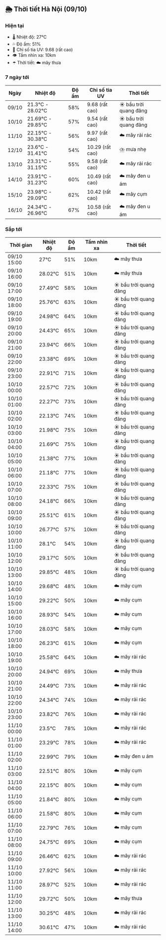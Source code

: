 ## 🌦️ Thời tiết Hà Nội (09/10)

### Hiện tại

- 🌡️ Nhiệt độ: 27℃
- 💦 Độ ẩm: 51%
- 🌟 Chỉ số tia UV: 9.68 (rất cao)
- 👁️ Tầm nhìn xa: 10km
- ☂️ Thời tiết: ☁️ mây thưa

### 7 ngày tới

| Ngày | Nhiệt độ | Độ ẩm | Chỉ số tia UV | Thời tiết |
| --- | --- | --- | --- | --- |
| 09/10 | 21.3℃ - 28.02℃ | 58% | 9.68 (rất cao) | ☀️ bầu trời quang đãng |
| 10/10 | 21.69℃ - 29.85℃ | 57% | 9.54 (rất cao) | ☀️ bầu trời quang đãng |
| 11/10 | 22.15℃ - 30.38℃ | 56% | 9.97 (rất cao) | ☁️ mây rải rác |
| 12/10 | 23.6℃ - 31.41℃ | 54% | 10.29 (rất cao) | ⛈️ mưa nhẹ |
| 13/10 | 23.31℃ - 31.15℃ | 55% | 9.58 (rất cao) | ☁️ mây rải rác |
| 14/10 | 23.91℃ - 31.23℃ | 60% | 10.49 (rất cao) | ☁️ mây đen u ám |
| 15/10 | 23.98℃ - 29.09℃ | 62% | 10.42 (rất cao) | ☁️ mây cụm |
| 16/10 | 24.34℃ - 26.96℃ | 67% | 10.58 (rất cao) | ☁️ mây đen u ám |

### Sắp tới

| Thời gian | Nhiệt độ | Độ ẩm | Tầm nhìn xa | Thời tiết |
| --- | --- | --- | --- | --- |
| 09/10 15:00 | 27℃ | 51% | 10km | ☁️ mây thưa |
| 09/10 16:00 | 28.02℃ | 51% | 10km | ☁️ mây thưa |
| 09/10 17:00 | 27.49℃ | 58% | 10km | ☀️ bầu trời quang đãng |
| 09/10 18:00 | 25.76℃ | 63% | 10km | ☀️ bầu trời quang đãng |
| 09/10 19:00 | 24.98℃ | 64% | 10km | ☀️ bầu trời quang đãng |
| 09/10 20:00 | 24.43℃ | 65% | 10km | ☀️ bầu trời quang đãng |
| 09/10 21:00 | 23.94℃ | 66% | 10km | ☀️ bầu trời quang đãng |
| 09/10 22:00 | 23.38℃ | 69% | 10km | ☀️ bầu trời quang đãng |
| 09/10 23:00 | 22.91℃ | 71% | 10km | ☀️ bầu trời quang đãng |
| 10/10 00:00 | 22.57℃ | 72% | 10km | ☀️ bầu trời quang đãng |
| 10/10 01:00 | 22.27℃ | 73% | 10km | ☀️ bầu trời quang đãng |
| 10/10 02:00 | 22.13℃ | 74% | 10km | ☀️ bầu trời quang đãng |
| 10/10 03:00 | 21.98℃ | 75% | 10km | ☀️ bầu trời quang đãng |
| 10/10 04:00 | 21.69℃ | 75% | 10km | ☀️ bầu trời quang đãng |
| 10/10 05:00 | 21.38℃ | 77% | 10km | ☀️ bầu trời quang đãng |
| 10/10 06:00 | 21.18℃ | 77% | 10km | ☀️ bầu trời quang đãng |
| 10/10 07:00 | 22.33℃ | 75% | 10km | ☀️ bầu trời quang đãng |
| 10/10 08:00 | 24.18℃ | 66% | 10km | ☀️ bầu trời quang đãng |
| 10/10 09:00 | 25.51℃ | 61% | 10km | ☀️ bầu trời quang đãng |
| 10/10 10:00 | 26.77℃ | 57% | 10km | ☀️ bầu trời quang đãng |
| 10/10 11:00 | 28.1℃ | 54% | 10km | ☀️ bầu trời quang đãng |
| 10/10 12:00 | 29.17℃ | 50% | 10km | ☀️ bầu trời quang đãng |
| 10/10 13:00 | 29.85℃ | 48% | 10km | ☀️ bầu trời quang đãng |
| 10/10 14:00 | 29.68℃ | 48% | 10km | ☁️ mây cụm |
| 10/10 15:00 | 29.22℃ | 50% | 10km | ☁️ mây cụm |
| 10/10 16:00 | 28.93℃ | 54% | 10km | ☁️ mây cụm |
| 10/10 17:00 | 28.03℃ | 58% | 10km | ☁️ mây cụm |
| 10/10 18:00 | 26.23℃ | 61% | 10km | ☁️ mây cụm |
| 10/10 19:00 | 25.58℃ | 64% | 10km | ☁️ mây rải rác |
| 10/10 20:00 | 24.94℃ | 69% | 10km | ☁️ mây thưa |
| 10/10 21:00 | 24.49℃ | 73% | 10km | ☁️ mây rải rác |
| 10/10 22:00 | 24.34℃ | 74% | 10km | ☁️ mây rải rác |
| 10/10 23:00 | 23.82℃ | 76% | 10km | ☁️ mây rải rác |
| 11/10 00:00 | 23.5℃ | 78% | 10km | ☁️ mây rải rác |
| 11/10 01:00 | 23.29℃ | 78% | 10km | ☁️ mây rải rác |
| 11/10 02:00 | 22.99℃ | 79% | 10km | ☁️ mây đen u ám |
| 11/10 03:00 | 22.51℃ | 80% | 10km | ☁️ mây cụm |
| 11/10 04:00 | 22.15℃ | 80% | 10km | ☁️ mây cụm |
| 11/10 05:00 | 21.84℃ | 80% | 10km | ☁️ mây cụm |
| 11/10 06:00 | 21.58℃ | 80% | 10km | ☁️ mây cụm |
| 11/10 07:00 | 22.79℃ | 76% | 10km | ☁️ mây cụm |
| 11/10 08:00 | 24.75℃ | 69% | 10km | ☁️ mây cụm |
| 11/10 09:00 | 26.46℃ | 62% | 10km | ☁️ mây rải rác |
| 11/10 10:00 | 27.92℃ | 56% | 10km | ☁️ mây rải rác |
| 11/10 11:00 | 28.97℃ | 52% | 10km | ☁️ mây rải rác |
| 11/10 12:00 | 29.72℃ | 50% | 10km | ☁️ mây thưa |
| 11/10 13:00 | 30.25℃ | 48% | 10km | ☁️ mây rải rác |
| 11/10 14:00 | 30.61℃ | 47% | 10km | ☁️ mây rải rác |
